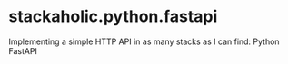 # stackaholic.python.fastapi
Implementing a simple HTTP API in as many stacks as I can find: Python FastAPI
